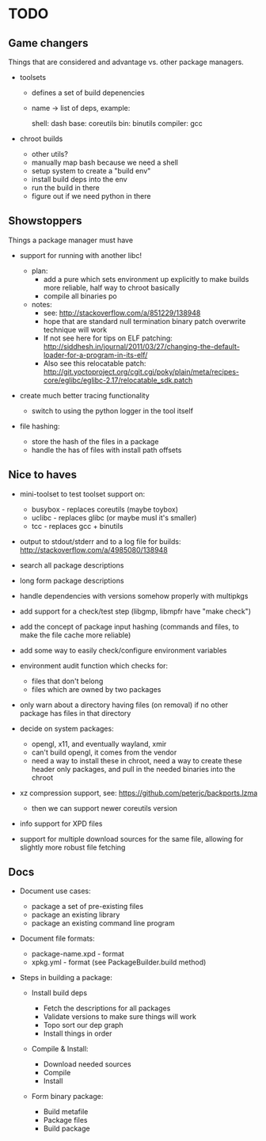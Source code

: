 TODO
=====

Game changers
--------------

Things that are considered and advantage vs. other package managers.

 - toolsets
   - defines a set of build depenencies
   - name -> list of deps, example:

     shell: dash
     base: coreutils
     bin: binutils
     compiler: gcc

 - chroot builds
   - other utils?
   - manually map bash because we need a shell
   - setup system to create a "build env"
   - install build deps into the env
   - run the build in there
   - figure out if we need python in there

Showstoppers
-------------

Things a package manager must have

 - support for running with another libc!
   - plan:
     - add a pure which sets environment up explicitly to make builds more reliable,
       half way to chroot basically
     - compile all binaries po
   - notes:
     - see: http://stackoverflow.com/a/851229/138948
     - hope that are standard null termination binary patch overwrite technique
     will work
     - If not see here for tips on ELF patching: http://siddhesh.in/journal/2011/03/27/changing-the-default-loader-for-a-program-in-its-elf/
     - Also see this relocatable patch: http://git.yoctoproject.org/cgit.cgi/poky/plain/meta/recipes-core/eglibc/eglibc-2.17/relocatable_sdk.patch

 - create much better tracing functionality
   - switch to using the python logger in the tool itself

 - file hashing:
   - store the hash of the files in a package
   - handle the has of files with install path offsets



Nice to haves
--------------

 - mini-toolset to test toolset support on:
   - busybox - replaces coreutils (maybe toybox)
   - uclibc - replaces glibc (or maybe musl it's smaller)
   - tcc - replaces gcc + binutils

 - output to stdout/stderr and to a log file for builds:
     http://stackoverflow.com/a/4985080/138948

 - search all package descriptions

 - long form package descriptions

 - handle dependencies with versions somehow properly with multipkgs

 - add support for a check/test step (libgmp, libmpfr have "make check")

 - add the concept of package input hashing (commands and files, to make
   the file cache more reliable)

 - add some way to easily check/configure environment variables

 - environment audit function which checks for:
   - files that don't belong
   - files which are owned by two packages

 - only warn about a directory having files (on removal) if no other
   package has files in that directory

 - decide on system packages:
   - opengl, x11, and eventually wayland, xmir
   - can't build opengl, it comes from the vendor
   - need a way to install these in chroot, need a way to create these
     header only packages, and pull in the needed binaries into the
     chroot

 - xz compression support, see: https://github.com/peterjc/backports.lzma
   - then we can support newer coreutils version

 - info support for XPD files

 - support for multiple download sources for the same file, allowing for
   slightly more robust file fetching

Docs
------

 - Document use cases:
   - package a set of pre-existing files
   - package an existing library
   - package an existing command line program

 - Document file formats:
   - package-name.xpd - format
   - xpkg.yml - format (see PackageBuilder.build method)

 - Steps in building a package:
   - Install build deps
     - Fetch the descriptions for all packages
     - Validate versions to make sure things will work
     - Topo sort our dep graph
     - Install things in order

   - Compile & Install:
     - Download needed sources
     - Compile
     - Install

   - Form binary package:
     - Build metafile
     - Package files
     - Build package
